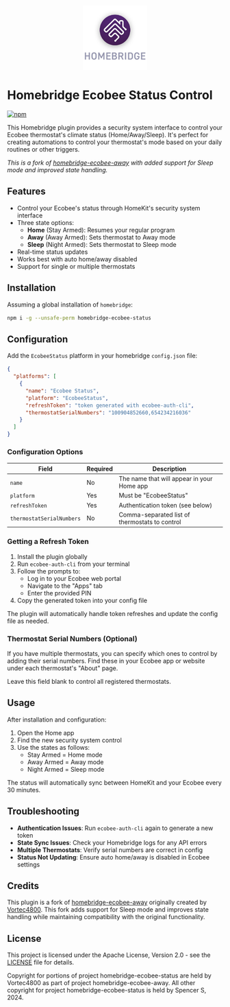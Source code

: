 <p align="center">
<img src="https://github.com/homebridge/branding/raw/latest/logos/homebridge-wordmark-logo-vertical.png" width="150">
</p>

# Homebridge Ecobee Status Control
[![npm](https://img.shields.io/npm/v/homebridge-ecobee-status.svg)](https://www.npmjs.com/package/homebridge-ecobee-status)

This Homebridge plugin provides a security system interface to control your Ecobee thermostat's climate status (Home/Away/Sleep). It's perfect for creating automations to control your thermostat's mode based on your daily routines or other triggers.

*This is a fork of [homebridge-ecobee-away](https://www.npmjs.com/package/homebridge-ecobee-away) with added support for Sleep mode and improved state handling.*

## Features

- Control your Ecobee's status through HomeKit's security system interface
- Three state options:
  - **Home** (Stay Armed): Resumes your regular program
  - **Away** (Away Armed): Sets thermostat to Away mode
  - **Sleep** (Night Armed): Sets thermostat to Sleep mode
- Real-time status updates
- Works best with auto home/away disabled
- Support for single or multiple thermostats

## Installation

Assuming a global installation of `homebridge`:
```bash
npm i -g --unsafe-perm homebridge-ecobee-status
```

## Configuration

Add the `EcobeeStatus` platform in your homebridge `config.json` file:

```json
{
  "platforms": [
    {
      "name": "Ecobee Status",
      "platform": "EcobeeStatus",
      "refreshToken": "token generated with ecobee-auth-cli",
      "thermostatSerialNumbers": "100904852660,654234216036"
    }
  ]
}
```

### Configuration Options

| Field | Required | Description |
|-------|----------|-------------|
| `name` | No | The name that will appear in your Home app |
| `platform` | Yes | Must be "EcobeeStatus" |
| `refreshToken` | Yes | Authentication token (see below) |
| `thermostatSerialNumbers` | No | Comma-separated list of thermostats to control |

### Getting a Refresh Token

1. Install the plugin globally
2. Run `ecobee-auth-cli` from your terminal
3. Follow the prompts to:
   - Log in to your Ecobee web portal
   - Navigate to the "Apps" tab
   - Enter the provided PIN
4. Copy the generated token into your config file

The plugin will automatically handle token refreshes and update the config file as needed.

### Thermostat Serial Numbers (Optional)

If you have multiple thermostats, you can specify which ones to control by adding their serial numbers. Find these in your Ecobee app or website under each thermostat's "About" page.

Leave this field blank to control all registered thermostats.

## Usage

After installation and configuration:

1. Open the Home app
2. Find the new security system control
3. Use the states as follows:
   - Stay Armed = Home mode
   - Away Armed = Away mode
   - Night Armed = Sleep mode

The status will automatically sync between HomeKit and your Ecobee every 30 minutes.

## Troubleshooting

- **Authentication Issues**: Run `ecobee-auth-cli` again to generate a new token
- **State Sync Issues**: Check your Homebridge logs for any API errors
- **Multiple Thermostats**: Verify serial numbers are correct in config
- **Status Not Updating**: Ensure auto home/away is disabled in Ecobee settings

## Credits

This plugin is a fork of [homebridge-ecobee-away](https://www.npmjs.com/package/homebridge-ecobee-away) originally created by [Vortec4800](https://github.com/Vortec4800). This fork adds support for Sleep mode and improves state handling while maintaining compatibility with the original functionality.

## License

This project is licensed under the Apache License, Version 2.0 - see the [LICENSE](LICENSE) file for details.

Copyright for portions of project homebridge-ecobee-status are held by Vortec4800 as part of project homebridge-ecobee-away. All other copyright for project homebridge-ecobee-status is held by Spencer S, 2024.